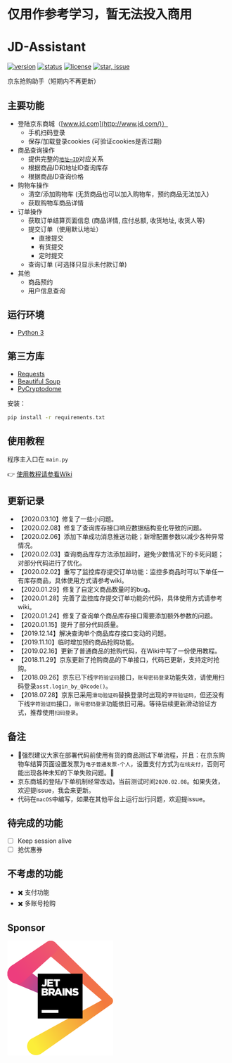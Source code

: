 

# 仅用作参考学习，暂无法投入商用




# JD-Assistant

[![version](https://img.shields.io/badge/python-3.4+-blue.svg)](https://www.python.org/download/releases/3.4.0/) 
[![status](https://img.shields.io/badge/status-stable-green.svg)](https://github.com/tychxn/jd-assistant)
[![license](https://img.shields.io/badge/license-MIT-blue.svg)](./LICENSE)
[![star, issue](https://img.shields.io/badge/star%2C%20issue-welcome-brightgreen.svg)](https://github.com/tychxn/jd-assistant)

京东抢购助手（短期内不再更新）

## 主要功能

- 登陆京东商城（[www.jd.com](http://www.jd.com/)）
  - 手机扫码登录
  - 保存/加载登录cookies (可验证cookies是否过期)
- 商品查询操作
  - 提供完整的[`地址⇔ID`](./area_id/)对应关系
  - 根据商品ID和地址ID查询库存
  - 根据商品ID查询价格
- 购物车操作
  - 清空/添加购物车 (无货商品也可以加入购物车，预约商品无法加入)
  - 获取购物车商品详情
- 订单操作
  - 获取订单结算页面信息 (商品详情, 应付总额, 收货地址, 收货人等)
  - 提交订单（使用默认地址）
    - 直接提交
    - 有货提交
    - 定时提交
  - 查询订单 (可选择只显示未付款订单)
- 其他
  - 商品预约
  - 用户信息查询

## 运行环境

- [Python 3](https://www.python.org/)

## 第三方库

- [Requests](http://docs.python-requests.org/en/master/)
- [Beautiful Soup](https://www.crummy.com/software/BeautifulSoup/bs4/doc/)
- [PyCryptodome](https://github.com/Legrandin/pycryptodome)

安装：
```sh
pip install -r requirements.txt
```

## 使用教程

程序主入口在 `main.py`

👉 [使用教程请参看Wiki](https://github.com/tychxn/jd-assistant/wiki/1.-%E4%BA%AC%E4%B8%9C%E6%8A%A2%E8%B4%AD%E5%8A%A9%E6%89%8B%E7%94%A8%E6%B3%95)


## 更新记录

- 【2020.03.10】修复了一些小问题。
- 【2020.02.08】修复了查询库存接口响应数据结构变化导致的问题。
- 【2020.02.06】添加下单成功消息推送功能；新增配置参数以减少各种异常情况。
- 【2020.02.03】查询商品库存方法添加超时，避免少数情况下的卡死问题；对部分代码进行了优化。
- 【2020.02.02】重写了监控库存提交订单功能：监控多商品时可以下单任一有库存商品，具体使用方式请参考wiki。
- 【2020.01.29】修复了自定义商品数量时的bug。
- 【2020.01.28】完善了监控库存提交订单功能的代码，具体使用方式请参考wiki。
- 【2020.01.24】修复了查询单个商品库存接口需要添加额外参数的问题。
- 【2020.01.15】提升了部分代码质量。
- 【2019.12.14】解决查询单个商品库存接口变动的问题。
- 【2019.11.10】临时增加预约商品抢购功能。
- 【2019.02.16】更新了普通商品的抢购代码，在Wiki中写了一份使用教程。
- 【2018.11.29】京东更新了抢购商品的下单接口，代码已更新，支持定时抢购。
- 【2018.09.26】京东已下线`字符验证码`接口，`账号密码登录`功能失效，请使用扫码登录`asst.login_by_QRcode()`。
- 【2018.07.28】京东已采用`滑动验证码`替换登录时出现的`字符验证码`，但还没有下线`字符验证码`接口，`账号密码登录`功能依旧可用。等待后续更新滑动验证方式，推荐使用`扫码登录`。

## 备注

- 🌟强烈建议大家在部署代码前使用有货的商品测试下单流程，并且：在京东购物车结算页面设置发票为`电子普通发票-个人`，设置支付方式为`在线支付`，否则可能出现各种未知的下单失败问题。🌟
- 京东商城的登陆/下单机制经常改动，当前测试时间`2020.02.08`。如果失效，欢迎提issue，我会来更新。
- 代码在`macOS`中编写，如果在其他平台上运行出行问题，欢迎提issue。

## 待完成的功能

- [ ] Keep session alive
- [ ] 抢优惠券

## 不考虑的功能

- ✖️ 支付功能
- ✖️ 多账号抢购

## Sponsor

[![JetBrains](./docs/jetbrains.svg)](https://www.jetbrains.com/?from=jd-assistant)
